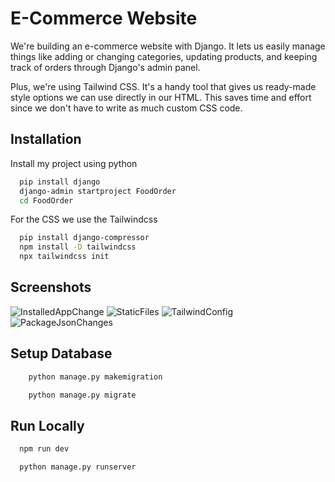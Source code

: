 
# E-Commerce Website

We're building an e-commerce website with Django. It lets us easily manage things like adding or changing categories, updating products, and keeping track of orders through Django's admin panel.

Plus, we're using Tailwind CSS. It's a handy tool that gives us ready-made style options we can use directly in our HTML. This saves time and effort since we don't have to write as much custom CSS code.



## Installation

Install my project using python

```bash
  pip install django
  django-admin startproject FoodOrder
  cd FoodOrder
```
For the CSS we use the Tailwindcss

```bash
  pip install django-compressor
  npm install -D tailwindcss
  npx tailwindcss init
```

## Screenshots
![InstalledAppChange](https://github.com/verdiend/DjangoECommerce/assets/110904775/bfbb69c4-1faf-400a-88ef-86365d7d2ce2)
![StaticFiles](https://github.com/verdiend/DjangoECommerce/assets/110904775/6b334c15-f913-4ff9-bfa4-cb856d71bead)
![TailwindConfig](https://github.com/verdiend/DjangoECommerce/assets/110904775/90e83d10-4ae1-4742-b5b3-dcddb78ed538)
![PackageJsonChanges](https://github.com/verdiend/DjangoECommerce/assets/110904775/bccb481e-20bd-4dfa-bd1e-1eae7448ad80)


## Setup Database

```bash
    python manage.py makemigration
```

```bash
    python manage.py migrate
```

## Run Locally

```bash
  npm run dev
```
```bash
  python manage.py runserver
```

